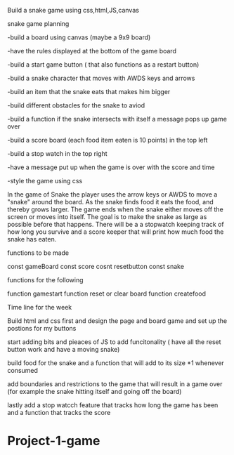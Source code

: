 Build a snake game using css,html,JS,canvas

snake game planning 

-build a board using canvas (maybe a 9x9 board)

-have the rules displayed at the bottom of the game board

-build a start game button ( that also functions as a restart button)

-build a snake character that moves with AWDS keys and arrows 

-build an item that the snake eats that makes him bigger 

-build different obstacles for the snake to aviod 


-build a function if the snake intersects with itself a message pops up game over

-build a score board (each food item eaten is 10 points) in the top left

-build a stop watch in the top right 

-have a message put up when the game is over with the score and time 

-style the game using css 



In the game of Snake the player uses the arrow keys or AWDS to move a "snake" around the board. As the snake finds food it eats the food, and thereby grows larger. The game ends when the snake either moves off the screen or moves into itself. The goal is to make the snake as large as possible before that happens. There will be a a stopwatch keeping track of how long you survive and a score keeper that will print how much food the snake has eaten. 





functions to be made 

const gameBoard
const score
cosnt resetbutton
const snake

functions for the following

function gamestart
function reset or clear board
function createfood

Time line for the week

Build html and css first and design the page and board game and set up the postions for my buttons

start adding bits and pieaces of JS to add funcitonality ( have all the reset button work and have a moving snake)

build food for the snake and a function that will add to its size *1 whenever consumed 

add boundaries and restrictions to the game that will result in a game over (for example the snake hitting itself and going off the board)

lastly add a stop watcch feature that tracks how long the game has been and a function that tracks the score





# Project-1-game
